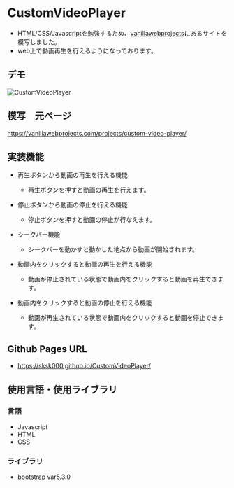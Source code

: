 # CustomVideoPlayer
- HTML/CSS/Javascriptを勉強するため、[vanillawebprojects](https://vanillawebprojects.com/)にあるサイトを模写しました。
- web上で動画再生を行えるようになっております。
## デモ
![CustomVideoPlayer](https://github.com/sksk000/CustomVideoPlayer/assets/137740372/57115db0-2025-424d-a51e-312311f74151)

## 模写　元ページ
https://vanillawebprojects.com/projects/custom-video-player/

## 実装機能
- 再生ボタンから動画の再生を行える機能
  - 再生ボタンを押すと動画の再生を行えます。

- 停止ボタンから動画の停止を行える機能
  - 停止ボタンを押すと動画の停止が行なえます。

- シークバー機能
  - シークバーを動かすと動かした地点から動画が開始されます。

- 動画内をクリックすると動画の再生を行える機能
  - 動画が停止されている状態で動画内をクリックすると動画を再生できます。

- 動画内をクリックすると動画の停止を行える機能
  - 動画が再生されている状態で動画内をクリックすると動画を停止できます。

## Github Pages URL
- https://sksk000.github.io/CustomVideoPlayer/

## 使用言語・使用ライブラリ
### 言語
- Javascript
- HTML
- CSS
### ライブラリ
- bootstrap var5.3.0


  
